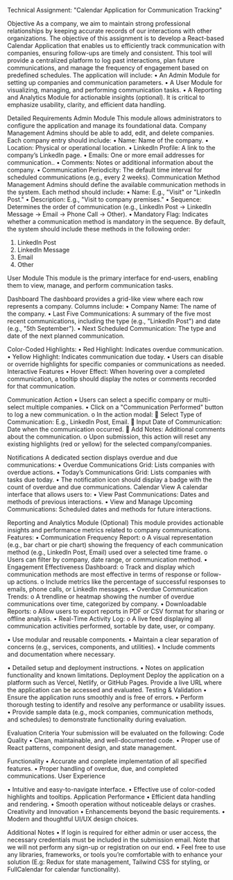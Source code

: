 Technical Assignment: "Calendar Application for Communication Tracking"

Objective
As a company, we aim to maintain strong professional relationships by keeping accurate records of our interactions with other organizations. The objective of this assignment is to develop a React-based Calendar Application that enables us to efficiently track communication with companies, ensuring follow-ups are timely and consistent. This tool will provide a centralized platform to log past interactions, plan future communications, and manage the frequency of engagement based on predefined schedules.
The application will include:
•	An Admin Module for setting up companies and communication parameters.
•	A User Module for visualizing, managing, and performing communication tasks.
•	A Reporting and Analytics Module for actionable insights (optional).
It is critical to emphasize usability, clarity, and efficient data handling.

Detailed Requirements
Admin Module
This module allows administrators to configure the application and manage its foundational data.
Company Management
Admins should be able to add, edit, and delete companies. Each company entry should include:
•	Name: Name of the company.
•	Location: Physical or operational location.
•	LinkedIn Profile: A link to the company’s LinkedIn page.
•	Emails: One or more email addresses for communication..
•	Comments: Notes or additional information about the company.
•	Communication Periodicity: The default time interval for scheduled communications (e.g., every 2 weeks).
Communication Method Management
Admins should define the available communication methods in the system. Each method should include:
•	Name: E.g., "Visit" or "LinkedIn Post."
•	Description: E.g., "Visit to company premises."
•	Sequence: Determines the order of communication (e.g., LinkedIn Post → LinkedIn Message → Email → Phone Call → Other).
•	Mandatory Flag: Indicates whether a communication method is mandatory in the sequence.
By default, the system should include these methods in the following order:
1.	LinkedIn Post
2.	LinkedIn Message
3.	Email
4.	Other

User Module
This module is the primary interface for end-users, enabling them to view, manage, and perform communication tasks.

Dashboard
The dashboard provides a grid-like view where each row represents a company. Columns include:
•	Company Name: The name of the company.
•	Last Five Communications: A summary of the five most recent communications, including the type (e.g., "LinkedIn Post") and date (e.g., "5th September").
•	Next Scheduled Communication: The type and date of the next planned communication.

Color-Coded Highlights:
•	Red Highlight: Indicates overdue communication.
•	Yellow Highlight: Indicates communication due today.
•	Users can disable or override highlights for specific companies or communications as needed.
Interactive Features
•	Hover Effect: When hovering over a completed communication, a tooltip should display the notes or comments recorded for that communication.

Communication Action
•	Users can select a specific company or multi-select multiple companies.
•	Click on a "Communication Performed" button to log a new communication. 
o	In the action modal: 
	Select Type of Communication: E.g., LinkedIn Post, Email.
	Input Date of Communication: Date when the communication occurred.
	Add Notes: Additional comments about the communication.
o	Upon submission, this action will reset any existing highlights (red or yellow) for the selected company/companies.

Notifications
A dedicated section displays overdue and due communications:
•	Overdue Communications Grid: Lists companies with overdue actions.
•	Today’s Communications Grid: Lists companies with tasks due today.
•	The notification icon should display a badge with the count of overdue and due communications.
Calendar View
A calendar interface that allows users to:
•	View Past Communications: Dates and methods of previous interactions.
•	View and Manage Upcoming Communications: Scheduled dates and methods for future interactions.

Reporting and Analytics Module (Optional)
This module provides actionable insights and performance metrics related to company communications.
Features:
•	Communication Frequency Report:
o	A visual representation (e.g., bar chart or pie chart) showing the frequency of each communication method (e.g., LinkedIn Post, Email) used over a selected time frame.
o	Users can filter by company, date range, or communication method.
•	Engagement Effectiveness Dashboard:
o	Track and display which communication methods are most effective in terms of response or follow-up actions.
o	Include metrics like the percentage of successful responses to emails, phone calls, or LinkedIn messages.
•	Overdue Communication Trends:
o	A trendline or heatmap showing the number of overdue communications over time, categorized by company.
•	Downloadable Reports:
o	Allow users to export reports in PDF or CSV format for sharing or offline analysis.
•	Real-Time Activity Log:
o	A live feed displaying all communication activities performed, sortable by date, user, or company.

 
•	Use modular and reusable components.
•	Maintain a clear separation of concerns (e.g., services, components, and utilities).
•	Include comments and documentation where necessary.
 
•	Detailed setup and deployment instructions.
•	Notes on application functionality and known limitations.
Deployment
Deploy the application on a platform such as Vercel, Netlify, or GitHub Pages. Provide a live URL where the application can be accessed and evaluated.
Testing & Validation
•	Ensure the application runs smoothly and is free of errors.
•	Perform thorough testing to identify and resolve any performance or usability issues.
•	Provide sample data (e.g., mock companies, communication methods, and schedules) to demonstrate functionality during evaluation.

Evaluation Criteria
Your submission will be evaluated on the following:
Code Quality
•	Clean, maintainable, and well-documented code.
•	Proper use of React patterns, component design, and state management.

Functionality
•	Accurate and complete implementation of all specified features.
•	Proper handling of overdue, due, and completed communications.
User Experience

•	Intuitive and easy-to-navigate interface.
•	Effective use of color-coded highlights and tooltips.
Application Performance
•	Efficient data handling and rendering.
•	Smooth operation without noticeable delays or crashes.
Creativity and Innovation
•	Enhancements beyond the basic requirements.
•	Modern and thoughtful UI/UX design choices.

Additional Notes
•	If login is required for either admin or user access, the necessary credentials must be included in the submission email. Note that we will not perform any sign-up or registration on our end.
•	Feel free to use any libraries, frameworks, or tools you’re comfortable with to enhance your solution (E.g: Redux for state management, Tailwind CSS for styling, or FullCalendar for calendar functionality).



